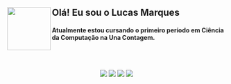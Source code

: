 
## Olá! Eu sou o Lucas Marques  <img align="left" height="100" width="100" src="https://pa1.narvii.com/6503/c887b5bffb21191f3e5d32f4658ccbed0126cd34_hq.gif">

<div>
<h4 align="left">
   Atualmente estou cursando o primeiro período em Ciência da Computação na Una Contagem.
        </div>

<br>
<br>

<p align="center">
<a href="mailto:lucas.mar17ques@gmail.com"><img src="https://img.shields.io/badge/Gmail-D14836?style=for-the-badge&logo=gmail&logoColor=white"></a> 
<a href="https://open.spotify.com/user/8tdzzyfn0mac9owd1zbsp44ed?si=53bd3263a4354648"><img src="https://img.shields.io/badge/Spotify-1ED760?&style=for-the-badge&logo=spotify&logoColor=white"></a>
<a href="https://www.instagram.com/lucas13mrks"><img src="https://img.shields.io/badge/Instagram-E4405F?style=for-the-badge&logo=instagram&logoColor=white"></a>
<a href="https://steamcommunity.com/id/Sukitus/"><img src="https://img.shields.io/badge/Steam-000000?style=for-the-badge&logo=steam&logoColor=white"></a>
</p>
